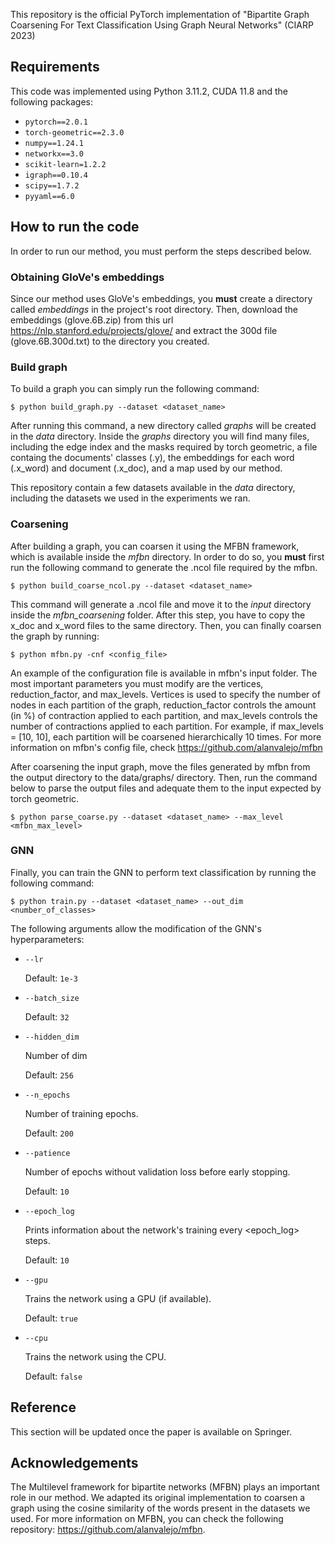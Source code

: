 This repository is the official PyTorch implementation of "Bipartite Graph Coarsening For Text Classification Using Graph Neural Networks" (CIARP 2023)

## Requirements

This code was implemented using Python 3.11.2, CUDA 11.8 and the following packages:

- `pytorch==2.0.1`
- `torch-geometric==2.3.0`
- `numpy==1.24.1`
- `networkx==3.0`
- `scikit-learn=1.2.2`
- `igraph==0.10.4`
- `scipy==1.7.2`
- `pyyaml==6.0`

## How to run the code

In order to run our method, you must perform the steps described below.

### Obtaining GloVe's embeddings

Since our method uses GloVe's embeddings, you **must** create a directory called *embeddings* in the project's root directory. Then, download the embeddings (glove.6B.zip) from this url https://nlp.stanford.edu/projects/glove/ and extract the 300d file (glove.6B.300d.txt) to the directory you created.

### Build graph

To build a graph you can simply run the following command:

    $ python build_graph.py --dataset <dataset_name>

After running this command, a new directory called *graphs* will be created in the *data* directory. Inside the *graphs* directory you will find many files, including the edge index and the masks required by torch geometric, a file containg the documents' classes (.y), the embeddings for each word (.x_word) and document (.x_doc), and a map used by our method.

This repository contain a few datasets available in the *data* directory, including the datasets we used in the experiments we ran.

### Coarsening

After building a graph, you can coarsen it using the MFBN framework, which is available inside the *mfbn* directory. In order to do so, you **must** first run the following command to generate the .ncol file required by the mfbn.

    $ python build_coarse_ncol.py --dataset <dataset_name>

This command will generate a .ncol file and move it to the *input* directory inside the *mfbn_coarsening* folder. After this step, you have to copy the x_doc and x_word files to the same directory. Then, you can finally coarsen the graph by running:

    $ python mfbn.py -cnf <config_file>

An example of the configuration file is available in mfbn's input folder. The most important parameters you must modify are the vertices, reduction_factor, and max_levels. Vertices is used to specify the number of nodes in each partition of the graph, reduction_factor controls the amount (in %) of contraction applied to each partition, and max_levels controls the number of contractions applied to each partition. For example, if max_levels = [10, 10], each partition will be coarsened hierarchically 10 times. For more information on mfbn's config file, check https://github.com/alanvalejo/mfbn

After coarsening the input graph, move the files generated by mfbn from the output directory to the data/graphs/ directory. Then, run the command below to parse the output files and adequate them to the input expected by torch geometric.

    $ python parse_coarse.py --dataset <dataset_name> --max_level <mfbn_max_level>

### GNN

Finally, you can train the GNN to perform text classification by running the following command:

    $ python train.py --dataset <dataset_name> --out_dim <number_of_classes>

The following arguments allow the modification of the GNN's hyperparameters:

- `--lr`

    Default: `1e-3`

- `--batch_size`

    Default: `32`

- `--hidden_dim`

    Number of dim

    Default: `256`

- `--n_epochs`

    Number of training epochs.

    Default: `200`

- `--patience`

    Number of epochs without validation loss before early stopping.

    Default: `10`

- `--epoch_log`

    Prints information about the network's training every <epoch_log> steps.

    Default: `10`

- `--gpu`

    Trains the network using a GPU (if available).

    Default: `true`

- `--cpu`

    Trains the network using the CPU.

    Default: `false`

## Reference

This section will be updated once the paper is available on Springer.

## Acknowledgements

The Multilevel framework for bipartite networks (MFBN) plays an important role in our method. We adapted its original implementation to coarsen a graph using the cosine similarity of the words present in the datasets we used. For more information on MFBN, you can check the following repository: https://github.com/alanvalejo/mfbn.